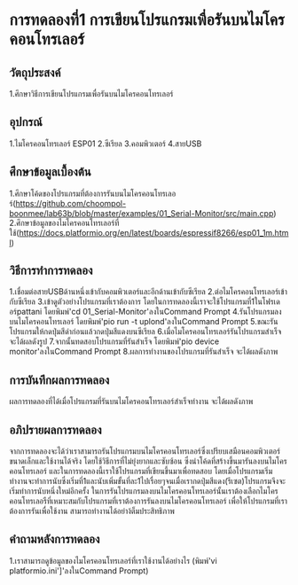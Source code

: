 # การทดลองที่1 การเขียนโปรแกรมเพื่อรันบนไมโครคอนโทรเลอร์

## วัตถุประสงค์
1.ศึกษาวิธีการเขียนโปรแกรมเพื่อรันบนไมโครคอนโทรเลอร์

## อุปกรณ์
1.ไมโครคอนโทรเลอร์ ESP01
2.ซีเรียล
3.คอมพิวเตอร์
4.สายUSB

## ศึกษาข้อมูลเบื้องต้น
1.ศึกษาโค้ดของโปรแกรมที่ต้องการรันบนไมโครคอนโทรเลอร์(https://github.com/choompol-boonmee/lab63b/blob/master/examples/01_Serial-Monitor/src/main.cpp)
2.ศึกษาข้อมูลของไมโครคอนโทรเลอร์ที่ใช้(https://docs.platformio.org/en/latest/boards/espressif8266/esp01_1m.html)

## วิธีการทำการทดลอง
1.เชื่อมต่อสายUSBด้านหนึ่งเข้ากับคอมพิวเตอร์และอีกด้านเข้ากับซีเรียล
2.ต่อไมโครคอนโทรเลอร์เข้ากับซีเรียล
3.เข้าดูตัวอย่างโปรแกรมที่เราต้องการ โดยในการทดลองนี้เราจะใช้โปรแกรมที่1ในโฟรเดอร์pattani โดยพิมพ์'cd 01_Serial-Monitor'ลงในCommand Prompt
4.รันโปรแกรมลงบนไมโครคอนโทรเลอร์ โดยพิมพ์'pio run -t uplond'ลงในCommand Prompt
5.ขณะรันโปรแกรมให้กดปุ่มสีดำก่อนแล้วกดปุ่มสีแดงบนซีเรียล
6.เมื่อไมโครคอนโทรเลอร์รันโปรแกรมสำเร็จ จะได้ผลดังรูป
7.จากนั้นทดสอบโปรแกรมที่รันสำเร็จ โดยพิมพ์'pio device monitor'ลงในCommand Prompt
8.ผลการทำงานของโปรแกรมที่รันสำเร็จ จะได้ผลดังภาพ

## การบันทึกผลการทดลอง
ผลการทดลองที่ได้เมื่อโปรแกรมที่รันบนไมโครคอนโทรเลอร์สำเร็จทำงาน จะได้ผลดังภาพ


## อภิปรายผลการทดลอง
จากการทดลองจะได้ว่าเราสามารถรันโปรแกรมบนไมโครคอนโทรเลอร์ซึ่งเปรียบเสมือนคอมพิวเตอร์ขนาดเล็กและใช้งานได้จริง โดยใช้วิธีการที่ไม่ยุ่งยากและซับซ้อน ซึ่งนำโค้ดที่สร้างขึ้นมารันลงบนไมโครคอนโทรเลอร์ และในการทดลองนี้เราใช้โปรแกรมที่เขียนขึ้นมาเพื่อทดสอบ โดยเมื่อโปรแกรมเริ่มทำงานจะทำการนับซึ่งเริ่มที่1และนับเพิ่มขั้นที่ละ1ไปเรื่อยๆจนเมื่อเรากดปุ่มสีแดง(รีเซต)โปรแกรมจึงจะเริ่มทำการนับหนึ่งใหม่อีกครั้ง ในการรันโปรแกรมลงบนไมโครคอนโทรเลอร์นั้นเราต้องเลือกไมโครคอนโทรเลอรืที่เหมาะสมกับโปรแกรมที่เราต้องการรันลงบนไมโครคอนโทรเลอร์ เพื่อให้โปรแกรมที่เราต้องการรันเพื่อใช้งาน สามารถทำงานได้อย่าง้ต็มประสิทธิภาพ 

## คำถามหลังการทดลอง
1.เราสามารถดูข้อมูลของไมโครคอนโทรเลอร์ที่เราใช้งานได้อย่างไร (พิมพ์'vi platformio.ini']'ลงในCommand Prompt)









